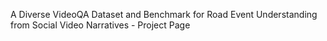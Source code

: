 A Diverse VideoQA Dataset and Benchmark for Road Event Understanding from Social Video Narratives - Project Page